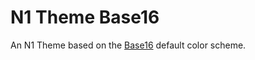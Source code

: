 # N1 Theme Base16
An N1 Theme based on the [Base16](https://github.com/chriskempson/base16) default color scheme.